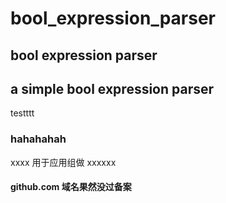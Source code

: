 # bool_expression_parser
## bool expression parser
## a simple bool expression parser
testttt
### hahahahah
xxxx   用于应用组做 xxxxxx
#### github.com 域名果然没过备案
